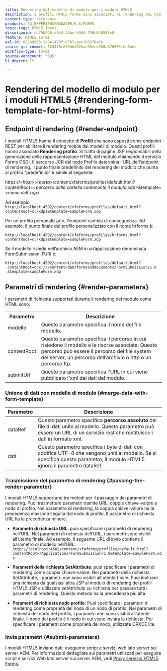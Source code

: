 ```yaml
---
title: Rendering del modello di modulo per i moduli HTML5
description: I profili HTML5 forms sono associati ai rendering dei profili. I rendering profili sono pagine JSP responsabili della generazione della rappresentazione HTML del modulo chiamando il servizio OSGi di Forms.
content-type: reference
products: SG_EXPERIENCEMANAGER/6.5/FORMS
topic-tags: hTML5_forms
discoiquuid: cb75b826-d044-44be-b364-790c046513e0
feature: HTML5 Forms
exl-id: 022b9953-2d64-473f-87b7-aac1602f6a7e
source-git-commit: 524475c8f9dbd02bae30ecd558a376505fbe0aed
workflow-type: tm+mt
source-wordcount: '535'
ht-degree: 1%

---
```


# Rendering del modello di modulo per i moduli HTML5 {#rendering-form-template-for-html-forms}

## Endpoint di rendering {#render-endpoint}

I moduli HTML5 hanno il concetto di **Profili** che sono esposti come endpoint REST per abilitare il rendering mobile dei modelli di modulo. Questi profili hanno associato **Rendering profilo**. Si tratta di pagine JSP responsabili della generazione della rappresentazione HTML del modulo chiamando il servizio Forms OSGi. Il percorso JCR del nodo Profilo determina l’URL dell’endpoint di rendering. Il punto finale predefinito del rendering del modulo che punta al profilo &quot;predefinito&quot; è simile al seguente:

https://&lt;*host*>:&lt;*porta*>/content/xfaforms/profiles/default.html?contentRoot=&lt;*percorso della cartella contenente il modulo xdp*>&amp;template=&lt;*nome dell’xdp*>

Ad esempio `http://localhost:4502/content/xfaforms/profiles/default.html?contentRoot=c:/xdps&template=sampleForm.xdp`

Per un profilo personalizzato, l’endpoint cambia di conseguenza. Ad esempio, il punto finale del profilo personalizzato con il nome hrforms è:

`http://localhost:4502/content/xfaforms/profiles/hrforms.html?contentRoot=c:/xdps&template=sampleForm.xdp`

Se il modello risiede nell’archivio AEM in un’applicazione denominata FormSubmission, l’URI è:

```http
http://localhost:4502/content/xfaforms/profiles/default.html?
 contentRoot=crx:///content/dam/formsanddocuments/FormSubmission/1.0
 &template=sampleForm.xdp
```

## Parametri di rendering {#render-parameters}

I parametri di richiesta supportati durante il rendering del modulo come HTML sono:

<table>
 <tbody>
  <tr>
   <th><strong>Parametro </strong></th>
   <th><strong>Descrizione</strong></th>
  </tr>
  <tr>
   <td>modello<br /> </td>
   <td>Questo parametro specifica il nome del file modello.<br /> </td>
  </tr>
  <tr>
   <td>contentRoot<br /> </td>
   <td>Questo parametro specifica il percorso in cui risiedono il modello e le risorse associate. Questo percorso può essere il percorso del file system del server, un percorso dell’archivio o http o un percorso ftp.<br /> </td>
  </tr>
  <tr>
   <td>submitUrl<br /> </td>
   <td>Questo parametro specifica l'URL in cui viene pubblicato l'xml dei dati del modulo.<br /> </td>
  </tr>
 </tbody>
</table>

### Unione di dati con modello di modulo {#merge-data-with-form-template}

| Parametro | Descrizione |
|---|---|
| dataRef | Questo parametro specifica **percorso assoluto** del file di dati unito al modello. Questo parametro può essere un URL di un servizio rest che restituisce i dati in formato xml. |
| dati | Questo parametro specifica i byte di dati con codifica UTF-8 che vengono uniti al modello. Se si specifica questo parametro, il modulo HTML5 ignora il parametro dataRef. |

### Trasmissione del parametro di rendering {#passing-the-render-parameter}

I moduli HTML5 supportano tre metodi per il passaggio dei parametri di rendering. Puoi trasmettere parametri tramite URL, coppie chiave-valore e nodo di profilo. Nel parametro di rendering, la coppia chiave-valore ha la precedenza massima seguita dal nodo di profilo. Il parametro di richiesta URL ha la precedenza minore.

* **Parametri di richiesta URL**: puoi specificare i parametri di rendering nell’URL. Nei parametri di richiesta dell’URL, i parametri sono visibili all’utente finale. Ad esempio, il seguente URL di invio contiene il parametro di modello nell’URL: `http://localhost:4502/content/xfaforms/profiles/default.html?contentRoot=/Applications/FormSubmission/1.0&template=sampleForm.xdp`

* **Parametri della richiesta SetAttribute**: puoi specificare i parametri di rendering come coppia chiave-valore. Nei parametri della richiesta SetAttribute, i parametri non sono visibili all&#39;utente finale. Puoi inoltrare una richiesta da qualsiasi altra JSP al modulo di rendering dei profili HTML5 JSP e utilizzare *setAttribute* su richiesta per passare tutti i parametri di rendering. Questo metodo ha la precedenza più alta.

* **Parametri di richiesta nodo profilo:** Puoi specificare i parametri di rendering come proprietà del nodo di un nodo di profilo. Nei parametri di richiesta del nodo del profilo, i parametri non sono visibili all’utente finale. Il nodo del profilo è il nodo in cui viene inviata la richiesta. Per specificare i parametri come proprietà del nodo, utilizzate CRXDE lite.

### Invia parametri {#submit-parameters}

I moduli HTML5 inviano dati; eseguono script e servizi web lato server sui server AEM. Per informazioni dettagliate sui parametri utilizzati per eseguire script e servizi Web lato server sui server AEM, vedi [Proxy servizio HTML5 Forms](/help/forms/using/service-proxy.md).

